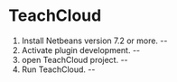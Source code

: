 TeachCloud
==========

1) Install Netbeans version 7.2 or more.
--
2) Activate plugin development.
--
3) open TeachCloud project.
--
4) Run TeachCloud.
--